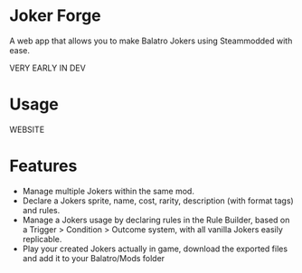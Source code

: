 # Joker Forge

A web app that allows you to make Balatro Jokers using Steammodded with ease.

VERY EARLY IN DEV

# Usage

WEBSITE

# Features

- Manage multiple Jokers within the same mod.
- Declare a Jokers sprite, name, cost, rarity, description (with format tags) and rules.
- Manage a Jokers usage by declaring rules in the Rule Builder, based on a Trigger > Condition > Outcome system, with all vanilla Jokers easily replicable.
- Play your created Jokers actually in game, download the exported files and add it to your Balatro/Mods folder

